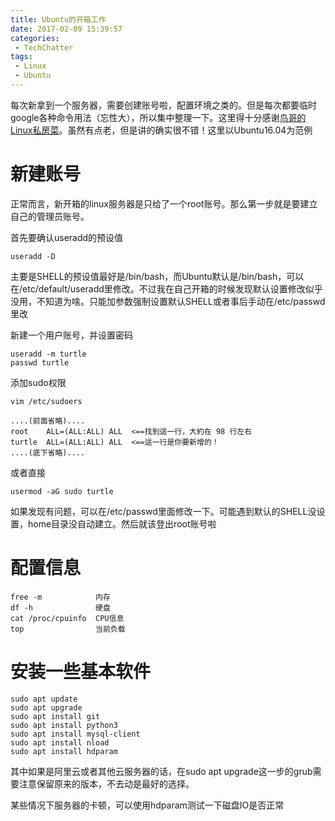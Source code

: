 ```yaml
---
title: Ubuntu的开箱工作
date: 2017-02-09 15:39:57
categories:
 - TechChatter
tags:
 - Linux
 - Ubuntu
---
```



每次新拿到一个服务器，需要创建账号啦，配置环境之类的。但是每次都要临时google各种命令用法（忘性大），所以集中整理一下。这里得十分感谢[鸟哥的Linux私房菜](http://linux.vbird.org/)。虽然有点老，但是讲的确实很不错！这里以Ubuntu16.04为范例

<!--more-->

# 新建账号

正常而言，新开箱的linux服务器是只给了一个root账号。那么第一步就是要建立自己的管理员账号。

首先要确认useradd的预设值

~~~shell
useradd -D
~~~

主要是SHELL的预设值最好是/bin/bash，而Ubuntu默认是/bin/bash，可以在/etc/default/useradd里修改。不过我在自己开箱的时候发现默认设置修改似乎没用，不知道为啥。只能加参数强制设置默认SHELL或者事后手动在/etc/passwd里改

新建一个用户账号，并设置密码

~~~shell
useradd -m turtle
passwd turtle
~~~

添加sudo权限

~~~shell
vim /etc/sudoers

....(前面省略)....
root    ALL=(ALL:ALL) ALL  <==找到這一行，大約在 98 行左右
turtle  ALL=(ALL:ALL) ALL  <==這一行是你要新增的！
....(底下省略)....
~~~

或者直接

~~~shell
usermod -aG sudo turtle
~~~

如果发现有问题，可以在/etc/passwd里面修改一下。可能遇到默认的SHELL没设置，home目录没自动建立。然后就该登出root账号啦

# 配置信息

~~~shell
free -m            内存
df -h              硬盘
cat /proc/cpuinfo  CPU信息
top                当前负载
~~~

# 安装一些基本软件

~~~shell
sudo apt update
sudo apt upgrade
sudo apt install git
sudo apt install python3
sudo apt install mysql-client
sudo apt install nload
sudo apt install hdparam
~~~

其中如果是阿里云或者其他云服务器的话，在sudo apt upgrade这一步的grub需要注意保留原来的版本，不去动是最好的选择。

某些情况下服务器的卡顿，可以使用hdparam测试一下磁盘IO是否正常




